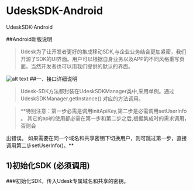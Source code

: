 # UdeskSDK-Android
UdeskSDK-Android


##Android新版说明
> Udesk为了让开发者更好的集成移动SDK,与企业业务结合更加紧密，我们开源了SDK的UI界面。用户可以根据自身业务以及APP的不同风格重写页面。当然开发者也可以用我们提供的默认的界面。

![alt text](indeximg/android-new-2.png)
##一、接口详细说明
> Udesk-SDK方法都封装在UdeskSDKManager类中,采用单例。通过UdeskSDKManager.getInstance().对应的方法调用。

> **特别注意：第一步必需是调用initApiKey,第二步是必需调用setUserInfo 。 其它的api的使用都必需在第一步和第二步之后,根据集成时的需求调用，否则会

出错误。 如果需要在同一个域名和共享密钥下切换用户，则可跳过第一步，直接调用第二步setUserInfo()。**

## 1)初始化SDK (必须调用)
###初始化SDK，传入Udesk专属域名和共享的密钥。




